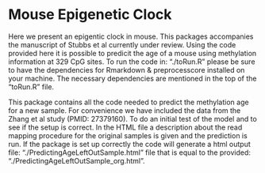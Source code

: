 # Mouse Epigenetic Clock
Here we present an epigentic clock in mouse. This packages accompanies the manuscript of Stubbs et al currently under review. Using the code provided here it is possible to predicit the age of a mouse using methylation information at 329 CpG sites. To run the code in: “./toRun.R” please be sure to have the dependencies for Rmarkdown & preprocesscore installed on your machine. The necessary dependencies are mentioned in the top of the “toRun.R” file. 

This package contains all the code needed to predict the methylation age for a new sample. For convenience we have included the data from the Zhang et al study (PMID: 27379160). To do an initial test of the model and to see if the setup is correct. In the HTML file a description about the read mapping procedure for the original samples is given and the prediction is run. If the package is set up correctly the code will generate a html output file: “./PredictingAgeLeftOutSample.html” file that is equal to the provided: “./PredictingAgeLeftOutSample_org.html”. 
